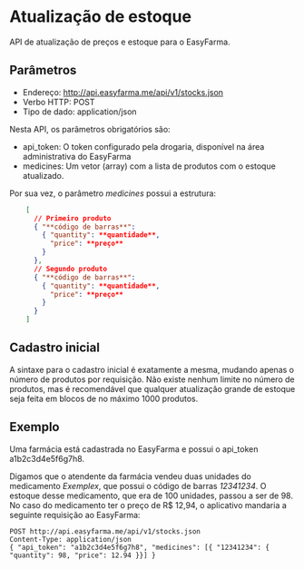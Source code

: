 Atualização de estoque
======================

API de atualização de preços e estoque para o EasyFarma.

Parâmetros
----------

- Endereço: http://api.easyfarma.me/api/v1/stocks.json
- Verbo HTTP: POST
- Tipo de dado: application/json

Nesta API, os parâmetros obrigatórios são:
- api_token: O token configurado pela drogaria, disponível na área administrativa do EasyFarma
- medicines: Um vetor (array) com a lista de produtos com o estoque atualizado.

Por sua vez, o parâmetro _medicines_ possui a estrutura:

```json
    [
      // Primeiro produto
      { "**código de barras**":
        { "quantity": **quantidade**,
          "price": **preço**
        }
      },
      // Segundo produto
      { "**código de barras**":
        { "quantity": **quantidade**,
          "price": **preço**
        }
      }
    ]
```

Cadastro inicial
----------------

A sintaxe para o cadastro inicial é exatamente a mesma, mudando apenas o número de produtos por requisição. Não existe nenhum limite no número de produtos, mas é recomendável que qualquer atualização grande de estoque seja feita em blocos de no máximo 1000 produtos.


Exemplo
-------

Uma farmácia está cadastrada no EasyFarma e possui o api_token a1b2c3d4e5f6g7h8.

Digamos que o atendente da farmácia vendeu duas unidades do medicamento _Exemplex_, que possui o código de barras _12341234_. O estoque desse medicamento, que era de 100 unidades, passou a ser de 98. No caso do medicamento ter o preço de R$ 12,94, o aplicativo mandaria a seguinte requisição ao EasyFarma:

    POST http://api.easyfarma.me/api/v1/stocks.json
    Content-Type: application/json
    { "api_token": "a1b2c3d4e5f6g7h8", "medicines": [{ "12341234": { "quantity": 98, "price": 12.94 }}] }



